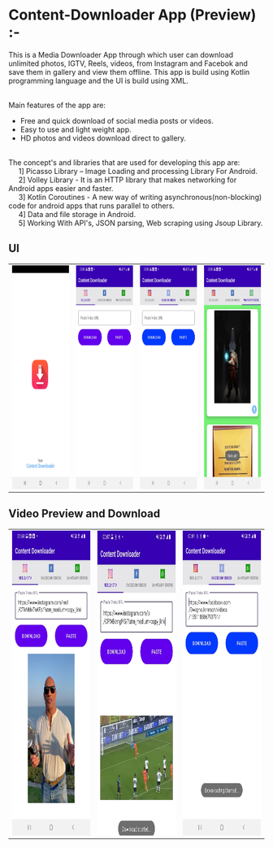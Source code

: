 # Content-Downloader App (Preview) :-

This is a Media Downloader App through which user can download unlimited photos, IGTV, Reels, videos, from Instagram and Facebok and save them in gallery and view them offline.
This app is build using Kotlin programming language and the UI is build using XML.<br /><br />


Main features of the app are:
* Free and quick download of social media posts or videos.
* Easy to use and light weight app.
* HD photos and videos download direct to gallery.

<br />
The concept's and libraries that are used for developing this app are:<br />
   &nbsp;&nbsp;&nbsp;&nbsp;   1] Picasso Library – Image Loading and processing Library For Android.<br />
   &nbsp;&nbsp;&nbsp;&nbsp;   2] Volley Library -  It is an HTTP library that makes networking for Android apps easier and faster.<br />
   &nbsp;&nbsp;&nbsp;&nbsp;   3] Kotlin Coroutines - A new way of writing asynchronous(non-blocking) code for android apps that runs parallel to others.<br />
   &nbsp;&nbsp;&nbsp;&nbsp;   4] Data and file storage in Android.<br />
   &nbsp;&nbsp;&nbsp;&nbsp;   5] Working With API's, JSON parsing, Web scraping using Jsoup Library.


## UI
<table>
  <tr>
    <td><img src="app%20screenshots/Screenshot_20210917-233848_Content%20Downloader.jpg" width=600 height=440></td>
    <td><img src="app%20screenshots/Screenshot_20210917-233854_Content%20Downloader.jpg" width=600 height=440></td>
    <td><img src="app%20screenshots/Screenshot_20210917-233859_Content%20Downloader.jpg" width=600 height=440></td>
    <td><img src="app%20screenshots/Screenshot_20210917-233908_Content%20Downloader.jpg" width=600 height=440></td>
  </tr>
 </table>
 
 
 
 ## Video Preview and Download
<table>
  <tr>
    <td><img src="app%20screenshots/Screenshot_20210917-235856_Content%20Downloader.jpg" width=420 height=600></td>
    <td><img src="app%20screenshots/Screenshot_20210918-000726_Content%20Downloader.jpg" width=420 height=600></td>
    <td><img src="app%20screenshots/Screenshot_20210918-000136_Content%20Downloader.jpg" width=420 height=600></td>
  </tr>
 </table>
